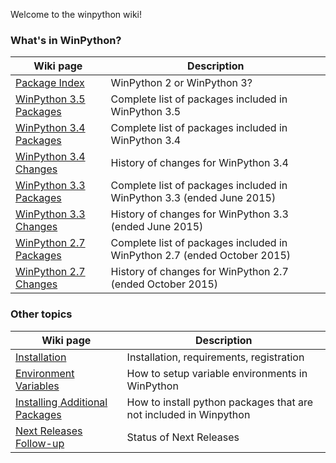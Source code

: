 Welcome to the winpython wiki!
### What's in WinPython?

Wiki page | Description
----------|------------
[Package Index](PackageIndex) | WinPython 2 or WinPython 3?
[WinPython 3.5 Packages](PackageIndex_35) | Complete list of packages included in WinPython 3.5
[WinPython 3.4 Packages](PackageIndex_34) | Complete list of packages included in WinPython 3.4
[WinPython 3.4 Changes](ChangeLog_34) | History of changes for WinPython 3.4
[WinPython 3.3 Packages](PackageIndex_33) | Complete list of packages included in WinPython 3.3 (ended June 2015)
[WinPython 3.3 Changes](ChangeLog_33) | History of changes for WinPython 3.3 (ended June 2015)
[WinPython 2.7 Packages](PackageIndex_27) | Complete list of packages included in WinPython 2.7 (ended October 2015)
[WinPython 2.7 Changes](ChangeLog_27) | History of changes for WinPython 2.7 (ended October 2015)

### Other topics

Wiki page | Description
----------|------------
[Installation](Installation) | Installation, requirements, registration
[Environment Variables](Environment) | How to setup variable environments in WinPython
[Installing Additional Packages](Installing-Additional-Packages) | How to install python packages that are not included in Winpython
[Next Releases Follow-up](https://github.com/winpython/winpython/milestones) | Status of Next Releases